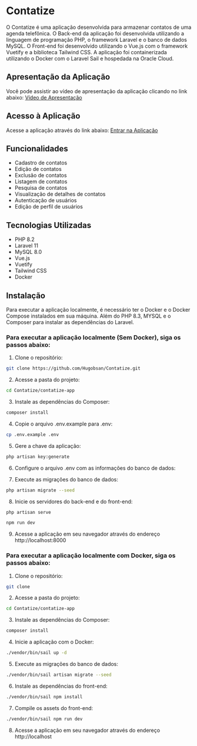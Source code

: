 # Contatize

O Contatize é uma aplicação desenvolvida para armazenar contatos de uma agenda telefônica. O Back-end da aplicação foi desenvolvida utilizando a linguagem de programação PHP, o framework Laravel e o banco de dados MySQL. O Front-end foi desenvolvido utilizando o Vue.js com o framework Vuetify e a biblioteca Tailwind CSS. A aplicação foi containerizada utilizando o Docker com o Laravel Sail e hospedada na Oracle Cloud.

## Apresentação da Aplicação

Você pode assistir ao vídeo de apresentação da aplicação clicando no link abaixo:
[Vídeo de Apresentação](https://youtu.be/nPCxp0pRZMI)

## Acesso à Aplicação

Acesse a aplicação através do link abaixo:
[Entrar na Aplicação](http://129.148.62.231/login)


## Funcionalidades

- Cadastro de contatos
- Edição de contatos
- Exclusão de contatos
- Listagem de contatos
- Pesquisa de contatos
- Visualização de detalhes de contatos
- Autenticação de usuários
- Edição de perfil de usuários

## Tecnologias Utilizadas

- PHP 8.2
- Laravel 11
- MySQL 8.0
- Vue.js
- Vuetify
- Tailwind CSS
- Docker

## Instalação

Para executar a aplicação localmente, é necessário ter o Docker e o Docker Compose instalados em sua máquina. Além do PHP 8.3, MYSQL e o Composer para instalar as dependências do Laravel.

### Para executar a aplicação localmente (Sem Docker), siga os passos abaixo:

1. Clone o repositório:

```bash
git clone https://github.com/Hugobsan/Contatize.git
```

2. Acesse a pasta do projeto:

```bash
cd Contatize/contatize-app
```

3. Instale as dependências do Composer:

```bash
composer install
```

4. Copie o arquivo .env.example para .env:

```bash
cp .env.example .env
```

5. Gere a chave da aplicação:

```bash
php artisan key:generate
```

6. Configure o arquivo .env com as informações do banco de dados:

7. Execute as migrações do banco de dados:

```bash
php artisan migrate --seed
```

8. Inicie os servidores do back-end e do front-end:

```bash
php artisan serve
```

```bash
npm run dev
```

9. Acesse a aplicação em seu navegador através do endereço http://localhost:8000

### Para executar a aplicação localmente com Docker, siga os passos abaixo:

1. Clone o repositório:

```bash
git clone
```

2. Acesse a pasta do projeto:

```bash
cd Contatize/contatize-app
```

3. Instale as dependências do Composer:

```bash
composer install
```

4. Inicie a aplicação com o Docker:

```bash
./vendor/bin/sail up -d
```

5. Execute as migrações do banco de dados:

```bash
./vendor/bin/sail artisan migrate --seed
```

6. Instale as dependências do front-end:

```bash
./vendor/bin/sail npm install
```

7. Compile os assets do front-end:

```bash
./vendor/bin/sail npm run dev
```

8. Acesse a aplicação em seu navegador através do endereço http://localhost